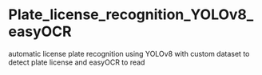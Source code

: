 # Plate_license_recognition_YOLOv8_easyOCR
automatic license plate recognition using YOLOv8 with custom dataset to detect plate license and easyOCR to read
